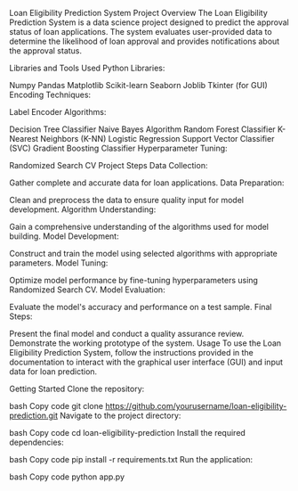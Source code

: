 Loan Eligibility Prediction System
Project Overview
The Loan Eligibility Prediction System is a data science project designed to predict the approval status of loan applications. The system evaluates user-provided data to determine the likelihood of loan approval and provides notifications about the approval status.

Libraries and Tools Used
Python Libraries:

Numpy
Pandas
Matplotlib
Scikit-learn
Seaborn
Joblib
Tkinter (for GUI)
Encoding Techniques:

Label Encoder
Algorithms:

Decision Tree Classifier
Naive Bayes Algorithm
Random Forest Classifier
K-Nearest Neighbors (K-NN)
Logistic Regression
Support Vector Classifier (SVC)
Gradient Boosting Classifier
Hyperparameter Tuning:

Randomized Search CV
Project Steps
Data Collection:

Gather complete and accurate data for loan applications.
Data Preparation:

Clean and preprocess the data to ensure quality input for model development.
Algorithm Understanding:

Gain a comprehensive understanding of the algorithms used for model building.
Model Development:

Construct and train the model using selected algorithms with appropriate parameters.
Model Tuning:

Optimize model performance by fine-tuning hyperparameters using Randomized Search CV.
Model Evaluation:

Evaluate the model's accuracy and performance on a test sample.
Final Steps:

Present the final model and conduct a quality assurance review.
Demonstrate the working prototype of the system.
Usage
To use the Loan Eligibility Prediction System, follow the instructions provided in the documentation to interact with the graphical user interface (GUI) and input data for loan prediction.

Getting Started
Clone the repository:

bash
Copy code
git clone https://github.com/yourusername/loan-eligibility-prediction.git
Navigate to the project directory:

bash
Copy code
cd loan-eligibility-prediction
Install the required dependencies:

bash
Copy code
pip install -r requirements.txt
Run the application:

bash
Copy code
python app.py
